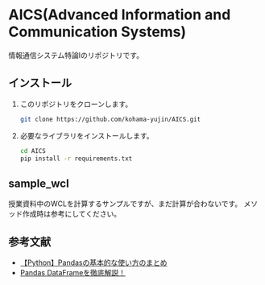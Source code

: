 # AICS(Advanced Information and Communication Systems)
情報通信システム特論Ⅰのリポジトリです。

## インストール
1. このリポジトリをクローンします。
    ```bash
    git clone https://github.com/kohama-yujin/AICS.git
    ```
2. 必要なライブラリをインストールします。
    ```bash
    cd AICS
    pip install -r requirements.txt
    ```
## sample_wcl
授業資料中のWCLを計算するサンプルですが、まだ計算が合わないです。
メソッド作成時は参考にしてください。

## 参考文献
- [【Python】Pandasの基本的な使い方のまとめ](https://qiita.com/k-keita/items/953bd334d4da8b944a0b)
- [Pandas DataFrameを徹底解説！](https://ai-inter1.com/pandas-dataframe_basic/)
